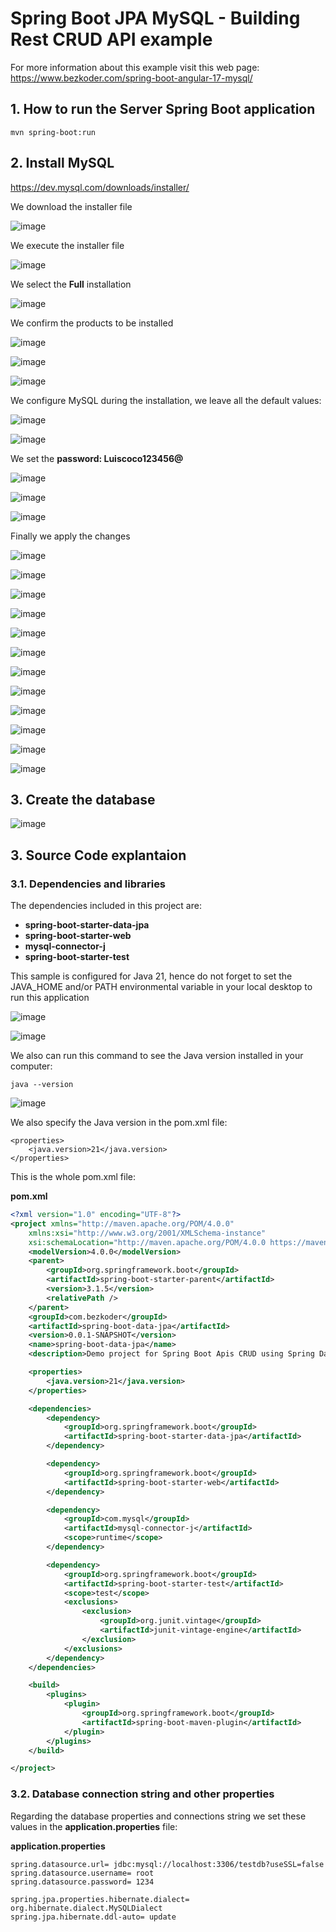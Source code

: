# Spring Boot JPA MySQL - Building Rest CRUD API example

For more information about this example visit this web page: https://www.bezkoder.com/spring-boot-angular-17-mysql/

## 1. How to run the Server Spring Boot application
```
mvn spring-boot:run
```

## 2. Install MySQL

https://dev.mysql.com/downloads/installer/

We download the installer file

![image](https://github.com/luiscoco/CRUD_Sample1_spring-boot-mysql-server/assets/32194879/361e37ff-1a76-45c7-bc01-19d874849385)

We execute the installer file

![image](https://github.com/luiscoco/CRUD_Sample1_spring-boot-mysql-server/assets/32194879/7991538f-341f-4386-992e-3964a2a68b40)

We select the **Full** installation

![image](https://github.com/luiscoco/CRUD_Sample1_spring-boot-mysql-server/assets/32194879/5a7c45a2-09ea-4ef7-90f2-6473ac74b658)

We confirm the products to be installed

![image](https://github.com/luiscoco/CRUD_Sample1_spring-boot-mysql-server/assets/32194879/14642e4b-f74e-4831-a254-6cd5b5520ce6)

![image](https://github.com/luiscoco/CRUD_Sample1_spring-boot-mysql-server/assets/32194879/6d61cfc7-d23c-4b0d-be06-b91e3f09b0ab)

![image](https://github.com/luiscoco/CRUD_Sample1_spring-boot-mysql-server/assets/32194879/4c7af62a-e2c2-42cf-9c2d-99502a092b04)

We configure MySQL during the installation, we leave all the default values:

![image](https://github.com/luiscoco/CRUD_Sample1_spring-boot-mysql-server/assets/32194879/25d24878-6fe1-4f31-a529-a04ddcb7eb6a)

![image](https://github.com/luiscoco/CRUD_Sample1_spring-boot-mysql-server/assets/32194879/3b07f023-210b-4849-8204-518d91b0e547)

We set the **password: Luiscoco123456@**

![image](https://github.com/luiscoco/CRUD_Sample1_spring-boot-mysql-server/assets/32194879/9bbcdcb7-8644-4c0e-8260-da4f0d3d9ca2)

![image](https://github.com/luiscoco/CRUD_Sample1_spring-boot-mysql-server/assets/32194879/9ca6a26a-aa5e-4906-b993-5567c906fda9)

![image](https://github.com/luiscoco/CRUD_Sample1_spring-boot-mysql-server/assets/32194879/9f0e3ef7-8bf5-4c21-80f9-c69748554a4c)

Finally we apply the changes

![image](https://github.com/luiscoco/CRUD_Sample1_spring-boot-mysql-server/assets/32194879/f9b01fa7-44f3-4258-9c72-2fc5ba26d400)

![image](https://github.com/luiscoco/CRUD_Sample1_spring-boot-mysql-server/assets/32194879/9a3f593b-7d63-4977-9693-55dd50908a41)

![image](https://github.com/luiscoco/CRUD_Sample1_spring-boot-mysql-server/assets/32194879/c32f2d60-171a-49aa-98d1-64ce2831f3c2)

![image](https://github.com/luiscoco/CRUD_Sample1_spring-boot-mysql-server/assets/32194879/b0b0c41a-51e0-4c14-8902-7d9a269fcdec)

![image](https://github.com/luiscoco/CRUD_Sample1_spring-boot-mysql-server/assets/32194879/f38879b1-233c-40f6-8f01-b8705b9c910e)

![image](https://github.com/luiscoco/CRUD_Sample1_spring-boot-mysql-server/assets/32194879/b8cf50ee-101b-471e-9318-cf20c54f5bdc)

![image](https://github.com/luiscoco/CRUD_Sample1_spring-boot-mysql-server/assets/32194879/a5413152-6c40-496f-b0b3-5ed5ef5d42e9)

![image](https://github.com/luiscoco/CRUD_Sample1_spring-boot-mysql-server/assets/32194879/afa43d26-65bc-45f0-a69b-f7d94aca776a)

![image](https://github.com/luiscoco/CRUD_Sample1_spring-boot-mysql-server/assets/32194879/41a46fb6-7c9c-4fd4-96d2-1117d2eb5d3c)

![image](https://github.com/luiscoco/CRUD_Sample1_spring-boot-mysql-server/assets/32194879/ff87771b-cb6a-4412-bcf4-9078294f5940)

![image](https://github.com/luiscoco/CRUD_Sample1_spring-boot-mysql-server/assets/32194879/583002d8-6620-4f89-bf8c-11c42fb2e6af)

![image](https://github.com/luiscoco/CRUD_Sample1_spring-boot-mysql-server/assets/32194879/b8f62bd7-5c95-4e54-9278-c788562bebf8)

## 3. Create the database

![image](https://github.com/luiscoco/CRUD_Sample1_spring-boot-mysql-server/assets/32194879/06a7fe8d-79bf-4638-b1f3-72488dc0a931)

## 3. Source Code explantaion

### 3.1. Dependencies and libraries

The dependencies included in this project are:

- **spring-boot-starter-data-jpa**
- **spring-boot-starter-web**
- **mysql-connector-j**
- **spring-boot-starter-test**

This sample is configured for Java 21, hence do not forget to set the JAVA_HOME and/or PATH environmental variable in your local desktop to run this application 

![image](https://github.com/luiscoco/CRUD_Sample1_spring-boot-mysql-server/assets/32194879/14d45f0d-c62e-4718-98fa-91618f770abe)

![image](https://github.com/luiscoco/CRUD_Sample1_spring-boot-mysql-server/assets/32194879/80386f51-a518-4256-b9f4-e51affab94b1)

We also can run this command to see the Java version installed in your computer:

```
java --version
```

![image](https://github.com/luiscoco/CRUD_Sample1_spring-boot-mysql-server/assets/32194879/47e181c6-f669-4c4b-af07-d480d428cbae)

We also specify the Java version in the pom.xml file:

```
<properties>
	<java.version>21</java.version>
</properties>
```

This is the whole pom.xml file:

**pom.xml**

```xml
<?xml version="1.0" encoding="UTF-8"?>
<project xmlns="http://maven.apache.org/POM/4.0.0"
	xmlns:xsi="http://www.w3.org/2001/XMLSchema-instance"
	xsi:schemaLocation="http://maven.apache.org/POM/4.0.0 https://maven.apache.org/xsd/maven-4.0.0.xsd">
	<modelVersion>4.0.0</modelVersion>
	<parent>
		<groupId>org.springframework.boot</groupId>
		<artifactId>spring-boot-starter-parent</artifactId>
		<version>3.1.5</version>
		<relativePath />
	</parent>
	<groupId>com.bezkoder</groupId>
	<artifactId>spring-boot-data-jpa</artifactId>
	<version>0.0.1-SNAPSHOT</version>
	<name>spring-boot-data-jpa</name>
	<description>Demo project for Spring Boot Apis CRUD using Spring Data JPA</description>

	<properties>
		<java.version>21</java.version>
	</properties>

	<dependencies>
		<dependency>
			<groupId>org.springframework.boot</groupId>
			<artifactId>spring-boot-starter-data-jpa</artifactId>
		</dependency>

		<dependency>
			<groupId>org.springframework.boot</groupId>
			<artifactId>spring-boot-starter-web</artifactId>
		</dependency>

		<dependency>
			<groupId>com.mysql</groupId>
			<artifactId>mysql-connector-j</artifactId>
			<scope>runtime</scope>
		</dependency>

		<dependency>
			<groupId>org.springframework.boot</groupId>
			<artifactId>spring-boot-starter-test</artifactId>
			<scope>test</scope>
			<exclusions>
				<exclusion>
					<groupId>org.junit.vintage</groupId>
					<artifactId>junit-vintage-engine</artifactId>
				</exclusion>
			</exclusions>
		</dependency>
	</dependencies>

	<build>
		<plugins>
			<plugin>
				<groupId>org.springframework.boot</groupId>
				<artifactId>spring-boot-maven-plugin</artifactId>
			</plugin>
		</plugins>
	</build>

</project>
```

### 3.2. Database connection string and other properties 

Regarding the database properties and connections string we set these values in the **application.properties** file:

**application.properties**

```
spring.datasource.url= jdbc:mysql://localhost:3306/testdb?useSSL=false
spring.datasource.username= root
spring.datasource.password= 1234

spring.jpa.properties.hibernate.dialect= org.hibernate.dialect.MySQLDialect
spring.jpa.hibernate.ddl-auto= update
```
